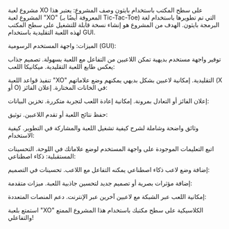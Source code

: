 مشروع لعبة XO على سطح المكتب باستخدام بايثون
وصف المشروع:
يعتبر هذا المشروع لعبة "XO" (المعروفة أيضًا بـ Tic-Tac-Toe) التي تم تطويرها باستخدام لغة البرمجة بايثون. الهدف من المشروع هو إنشاء نسخة قابلة للتشغيل على سطح المكتب لهذه اللعبة التقليدية باستخدام GUI.

الميزات:
واجهة المستخدم الرسومية (GUI):

توفير واجهة مستخدم بديهية تمكن اللاعبين من التفاعل مع اللعبة بسهولة.
تصميم جذاب يعكس طابع اللعبة التقليدية.
ميكانيكا اللعب:

تنفيذ قواعد اللعبة "XO" التقليدية.
إمكانية لاعبين بشكل بديهي يمكنهم وضع علاماتهم (X أو O) في الخانات المختارة.
إعلان الفائز:

إعلان الفائز أو التعادل بمرونة.
إمكانية إعادة اللعب لتجربة متكررة.
تخزين البيانات:

حفظ نتائج اللعبة أو تقدم اللاعبين.
توثيق:

وثائق واضحة وشاملة لشرح كيفية تشغيل اللعبة والمشاركة في التطوير.
كيفية الاستخدام:

اتبع التعليمات الموجودة على واجهة المستخدم لوضع علاماتك في اللوحة.
التحسينات المستقبلية:
ذكاء اصطناعي:

إضافة وضع لاعب ذكاء اصطناعي يمكنه التفاعل مع اللاعب.
تحسينات في التصميم:

إضافة مؤثرات بصرية أو تصميم جديد لتحسين جاذبية اللعبة.
ميزات متقدمة:

إمكانية اللعب عبر الشبكة مع لاعبين آخرين عبر الإنترنت.
دعم المنصات المتعددة:

استمتع بلعبة "XO" الكلاسيكية على سطح مكتبك باستخدام هذا المشروع الممتع والتفاعلي!

